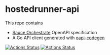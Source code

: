# hostedrunner-api

This repo contains

- [Sauce Orchestrate](https://docs.saucelabs.com/orchestrate/) OpenAPI specification
- A Go API client generated with [oapi-codegen](https://github.com/oapi-codegen/oapi-codegen)

[![Actions Status](https://github.com/saucelabs/hostedrunner-api/workflows/Lint%20project/badge.svg)](https://github.com/saucelabs/hostedrunner-api/actions)
[![Actions Status](https://github.com/saucelabs/hostedrunner-api/workflows/Ensure%20generated%20files%20are%20up-to-date/badge.svg)](https://github.com/saucelabs/hostedrunner-api/actions)
